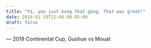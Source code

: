 ```yaml
---
title: "Ya, you just bang that gong. That was great!"
date: 2019-01-19T22:44:00-05:00
draft: false
---
```

— 2019 Continental Cup, Gushue vs Mouat
<!--more--> 

